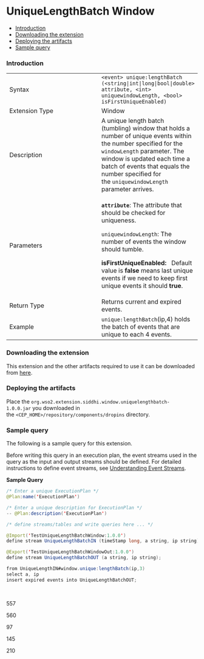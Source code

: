 # UniqueLengthBatch Window

-   [Introduction](#UniqueLengthBatchWindow-Introduction)
-   [Downloading the
    extension](#UniqueLengthBatchWindow-Downloadingtheextension)
-   [Deploying the
    artifacts](#UniqueLengthBatchWindow-Deployingtheartifacts)
-   [Sample query](#UniqueLengthBatchWindow-Samplequery)

### Introduction

<table>
<colgroup>
<col style="width: 50%" />
<col style="width: 50%" />
</colgroup>
<tbody>
<tr class="odd">
<td>Syntax</td>
<td><code>&lt;event&gt; unique:lengthBatch (&lt;string|int|long|bool|double&gt; attribute, &lt;int&gt; uniquewindowLength, &lt;bool&gt; isFirstUniqueEnabled)</code></td>
</tr>
<tr class="even">
<td>Extension Type</td>
<td>Window</td>
</tr>
<tr class="odd">
<td>Description</td>
<td>A unique length batch (tumbling) window that holds a number of unique events within the number specified for the <code>windowLength</code> parameter. The window is updated each time a batch of events that equals the number specified for the <code>uniquewindowLength</code> parameter arrives.</td>
</tr>
<tr class="even">
<td>Parameters</td>
<td><p><strong><code>attribute</code></strong>: The attribute that should be checked for uniqueness.</p>
<p><code>uniquewindowLength</code>: The number of events the window should tumble.</p>
<p><strong>isFirstUniqueEnabled:  </strong> Default value is <strong>false</strong> means last unique events if we need to keep first unique events it should <strong>true</strong>. <strong></strong></p></td>
</tr>
<tr class="odd">
<td>Return Type</td>
<td>Returns current and expired events.</td>
</tr>
<tr class="even">
<td>Example</td>
<td><code>unique:lengthBatch</code>(ip,4) holds the batch of events that are unique to each 4 events.</td>
</tr>
</tbody>
</table>

### Downloading the extension

This extension and the other artifacts required to use it can be
downloaded from [here](https://store.wso2.com/).

### Deploying the artifacts

Place
the `org.wso2.extension.siddhi.window.uniquelengthbatch-1.0.0.jar` you
downloaded in the `<CEP_HOME>/repository/components/dropins` directory.

### Sample query

The following is a sample query for this extension.

Before writing this query in an execution plan, the event streams used
in the query as the input and output streams should be defined. For
detailed instructions to define event streams, see [Understanding Event
Streams](http://docs.wso2.com/complex-event-processor/Understanding%20Event%20Streams).

**Sample Query**

``` java
/* Enter a unique ExecutionPlan */
@Plan:name('ExecutionPlan')

/* Enter a unique description for ExecutionPlan */
-- @Plan:description('ExecutionPlan')

/* define streams/tables and write queries here ... */

@Import('TestUniqueLengthBatchWindow:1.0.0')
define stream UniqueLengthBatchIN (timeStamp long, a string, ip string);

@Export('TestUniqueLengthBatchWindowOut:1.0.0')
define stream UniqueLengthBatchOUT (a string, ip string);

from UniqueLengthIN#window.unique:lengthBatch(ip,3)
select a, ip
insert expired events into UniqueLengthBatchOUT;
```

 

557

560

97

145

210
